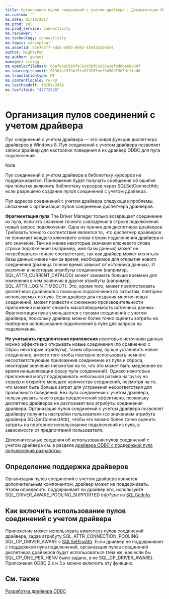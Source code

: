 ```yaml
---
title: Организация пулов соединений с учетом драйвера | Документация Майкрософт
ms.custom: ''
ms.date: 01/19/2017
ms.prod: sql
ms.prod_service: connectivity
ms.reviewer: ''
ms.technology: connectivity
ms.topic: conceptual
ms.assetid: 53e7e3f7-edab-4d0b-8943-45442ba3ebc9
author: MightyPen
ms.author: genemi
manager: craigg
ms.openlocfilehash: b8af8085bbbfa793d3bf65836a3efbd0ba68d80f
ms.sourcegitcommit: 61381ef939415fe019285def9450d7583df1fed0
ms.translationtype: MT
ms.contentlocale: ru-RU
ms.lasthandoff: 10/01/2018
ms.locfileid: "47772328"
---
```

# <a name="driver-aware-connection-pooling"></a>Организация пулов соединений с учетом драйвера
Пул соединений с учетом драйвера — это новая функция диспетчера драйверов в Windows 8. Пул соединений с учетом драйвера позволяет записи драйвер для настройки поведения в их драйвер ODBC для пула подключений.  
  
> [!NOTE]  
>  Пул соединений с учетом драйвера в библиотеку курсоров не поддерживается. Приложение будет получать сообщение об ошибке при попытке включить библиотеку курсоров через SQLSetConnectAttr, если разрешено создание пулов соединений с учетом драйвера.  
  
 Пул адресов соединений с учетом драйвера следующие проблемы, связанные с организация пулов соединений диспетчера драйверов:  
  
 **Фрагментация пула** The Driver Manager только возвращает соединение из пула, если это значение точного совпадения в строке подключения новый запрос подключения.  Одна из причин для диспетчера драйверов Требовать точного соответствия является то, что диспетчер драйверов не понимает каждого ключевого слова строки подключения драйвера и его значение.  Тем не менее некоторые значения ключевого слова строки подключения (например, имя базы данных) может не потребоваться точное соответствие, так как драйвер может меняться базы данных менее чем за время, необходимое для открытия нового соединения (разница точное время зависит от источника данных). И различия в некоторые атрибуты соединения (например, SQL_ATTR_CURRENT_CATALOG) может занимать больше времени для изменения в чем различия в другие атрибуты (например, SQL_ATTR_LOGIN_TIMEOUT). Это, кроме того, может препятствовать диспетчера драйверов с помощью подключения по затратам, повторно используемых из пула. Если драйвер для создания многих новых соединений, может привести к снижению производительности приложения и может снизить масштабируемость источника данных. Фрагментация пула уменьшается с пулами соединений с учетом драйвера, поскольку драйвер можно более точно оценить затраты на повторное использование подключений в пуле для запроса на подключение.  
  
 **Не учитывать предпочтения приложения** некоторые источники данных можно эффективно открывать новые соединения (по сравнению с Сброс некоторые атрибуты), таким образом, лучше установить новое соединение, вместо того чтобы повторно использовать немного несоответствующие приложения соединение из пула и сброса, некоторые значения (несмотря на то, что это может быть медленнее во время инициализации фразу пула соединений). Однако некоторые приложения могут поддерживать небольшой размер нагрузку на сервер и откройте меньшее количество соединений, несмотря на то, что может быть больше затрат для устранения несоответствия для правильного поведения. Без пула соединений с учетом драйвера, нельзя указать такого рода предпочтений эффективно, поскольку диспетчер драйверов не распознает все атрибуты соединения драйвера. Организация пулов соединений с учетом драйвера позволяет драйверу получить настройки пользователя (со значением атрибута драйвера SQLSetConnectAttr), чтобы его можно более точно оценить затраты на повторное использование подключений из пула, в зависимости от предпочтений пользователя.  
  
 Дополнительные сведения об использовании пулов соединений с учетом драйвера см. в разделе [драйвера ODBC с поддержкой пула подключений разработка](../../../odbc/reference/develop-driver/developing-connection-pool-awareness-in-an-odbc-driver.md).  
  
## <a name="determining-driver-support"></a>Определение поддержка драйверов  
 Организация пулов соединений с учетом драйвера является дополнительным компонентом, драйвер может не поддерживать. Чтобы определить, поддерживает ли драйвер его, используйте SQL_DRIVER_AWARE_POOLING_SUPPORTED *InfoType* из [SQLGetInfo](../../../odbc/reference/syntax/sqlgetinfo-function.md).  
  
## <a name="how-to-enable-driver-aware-connection-pooling"></a>Как включить использование пулов соединений с учетом драйвера  
 Приложение может использовать awareness пулов соединений драйвера, задав атрибуту SQL_ATTR_CONNECTION_POOLING SQL_CP_DRIVER_AWARE с [SQLSetEnvAttr](../../../odbc/reference/syntax/sqlsetenvattr-function.md). Если драйвер не поддерживает с поддержкой пула подключений, организация пулов соединений диспетчера драйверов будут использоваться (тем же, как если бы SQL_CP_ONE_PER_HENV было задано, а не SQL_CP_DRIVER_AWARE). Приложения ODBC 2.x и 3.x можно включить эту функцию.  
  
## <a name="see-also"></a>См. также  
 [Разработка драйвера ODBC](../../../odbc/reference/develop-driver/developing-an-odbc-driver.md)
